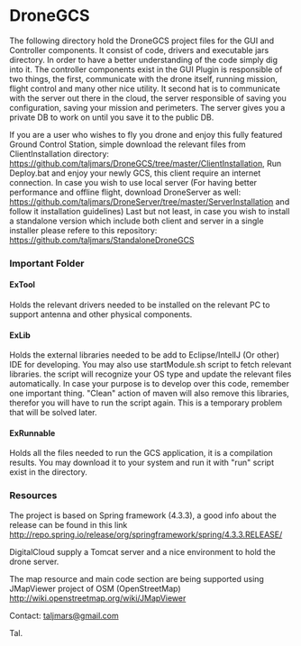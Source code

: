 # DroneGCS

The following directory hold the DroneGCS project files for the GUI and Controller components. It consist of code, drivers and executable jars directory.
In order to have a better understanding of the code simply dig into it.
The controller components exist in the GUI Plugin is responsible of two things, the first, communicate with the drone
itself, running mission, flight control and many other nice utility. It second hat is to communicate with the server
out there in the cloud, the server responsible of saving you configuration, saving your mission and perimeters.
The server gives you a private DB to work on until you save it to the public DB.

If you are a user who wishes to fly you drone and enjoy this fully featured Ground Control Station, simple download the relevant files from ClientInstallation directory: https://github.com/taljmars/DroneGCS/tree/master/ClientInstallation, Run Deploy.bat and enjoy your newly GCS, this client require an internet connection. In case you wish to use local server (For having better performance and offline flight, download DroneServer as well: https://github.com/taljmars/DroneServer/tree/master/ServerInstallation and follow it installation guidelines)
Last but not least, in case you wish to install a standalone version which include both client and server in a single installer please refere to this repository: https://github.com/taljmars/StandaloneDroneGCS

### Important Folder
#### ExTool
Holds the relevant drivers needed to be installed on the relevant PC to support antenna and other physical components.
#### ExLib
Holds the external libraries needed to be add to Eclipse/IntelIJ (Or other) IDE for developing.
You may also use startModule.sh script to fetch relevant libraries. the script will recognize your OS type and
update the relevant files automatically.
In case your purpose is to develop over this code, remember one important thing.
"Clean" action of maven will also remove this libraries, therefor you will have to run the script again.
This is a temporary problem that will be solved later.
#### ExRunnable
Holds all the files needed to run the GCS application, it is a compilation results.
You may download it to your system and run it with "run" script exist in the directory.

### Resources
The project is based on Spring framework (4.3.3), a good info about the release can be found in this link
http://repo.spring.io/release/org/springframework/spring/4.3.3.RELEASE/

DigitalCloud supply a Tomcat server and a nice environment to hold the drone server.

The map resource and main code section are being supported using JMapViewer project of OSM (OpenStreetMap)
http://wiki.openstreetmap.org/wiki/JMapViewer

Contact:
taljmars@gmail.com

Tal.
